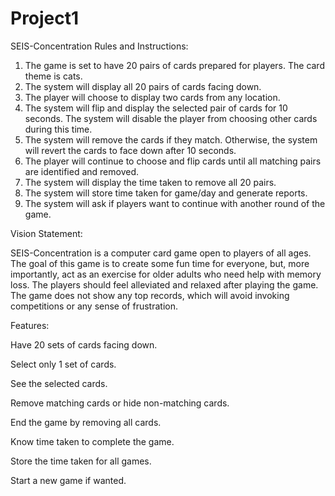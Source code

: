 # Project1
SEIS-Concentration Rules and Instructions:
1.	The game is set to have 20 pairs of cards prepared for players. The card theme is cats. 
2.	The system will display all 20 pairs of cards facing down. 
3.	The player will choose to display two cards from any location. 
4.	The system will flip and display the selected pair of cards for 10 seconds. The system will disable the player from choosing other cards during this time. 
5.	The system will remove the cards if they match. Otherwise, the system will revert the cards to face down after 10 seconds. 
6.	The player will continue to choose and flip cards until all matching pairs are identified and removed. 
7.	The system will display the time taken to remove all 20 pairs. 
8.	The system will store time taken for game/day and generate reports. 
9.	The system will ask if players want to continue with another round of the game. 

Vision Statement:

SEIS-Concentration is a computer card game open to players of all ages. The goal of this game is to create some fun time for everyone, but, more importantly, act as an exercise for older adults who need help with memory loss. The players should feel alleviated and relaxed after playing the game. The game does not show any top records, which will avoid invoking competitions or any sense of frustration.  

Features:

Have 20 sets of cards facing down. 

Select only 1 set of cards. 

See the selected cards. 

Remove matching cards or hide non-matching cards. 

End the game by removing all cards. 

Know time taken to complete the game. 

Store the time taken for all games. 

Start a new game if wanted. 

